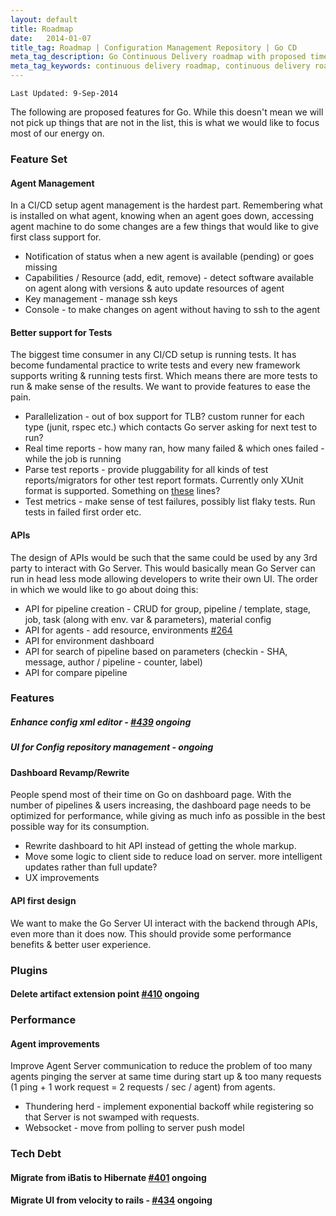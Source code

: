 ```yaml
---
layout: default
title: Roadmap
date:   2014-01-07
title_tag: Roadmap | Configuration Management Repository | Go CD
meta_tag_description: Go Continuous Delivery roadmap with proposed timeline and resources provides platform that helps us release software to production on demand
meta_tag_keywords: continuous delivery roadmap, continuous delivery roadmap, configuration management repository, go
---
```


```
Last Updated: 9-Sep-2014
```

The following are proposed features for Go. While this doesn't mean we will not pick up things that are not in the list, this is what we would like to focus most of our energy on.

### Feature Set

#### Agent Management
In a CI/CD setup agent management is the hardest part. Remembering what is installed on what agent, knowing when an agent goes down, accessing agent machine to do some changes are a few things that would like to give first class support for.

* Notification of status when a new agent is available (pending) or goes missing
* Capabilities / Resource (add, edit, remove) - detect software available on agent along with versions & auto update resources of agent
* Key management - manage ssh keys
* Console - to make changes on agent without having to ssh to the agent

#### Better support for Tests
The biggest time consumer in any CI/CD setup is running tests. It has become fundamental practice to write tests and every new framework supports writing & running tests first. Which means there are more tests to run & make sense of the results. We want to provide features to ease the pain.

* Parallelization - out of box support for TLB? custom runner for each type (junit, rspec etc.) which contacts Go server asking for next test to run? 
* Real time reports - how many ran, how many failed & which ones failed - while the job is running
* Parse test reports - provide pluggability for all kinds of test reports/migrators for other test report formats. Currently only XUnit format is supported. Something on [these](https://github.com/srinivasupadhya/xunit-converter-task) lines?
* Test metrics - make sense of test failures, possibly list flaky tests. Run tests in failed first order etc.

#### APIs
The design of APIs would be such that the same could be used by any 3rd party to interact with Go Server. This would basically mean Go Server can run in head less mode allowing developers to write their own UI. The order in which we would like to go about doing this:

* API for pipeline creation - CRUD for group, pipeline / template, stage, job, task (along with env. var & parameters), material config
* API for agents - add resource, environments [#264](https://github.com/gocd/gocd/issues/264)
* API for environment dashboard
* API for search of pipeline based on parameters (checkin - SHA, message, author / pipeline - counter, label)
* API for compare pipeline

### Features

##### Enhance config xml editor - [#439](https://github.com/gocd/gocd/issues/439) ongoing

##### UI for Config repository management - ongoing

#### Dashboard Revamp/Rewrite
People spend most of their time on Go on dashboard page. With the number of pipelines & users increasing, the dashboard page needs to be optimized for performance, while giving as much info as possible in the best possible way for its consumption.

* Rewrite dashboard to hit API instead of getting the whole markup.
* Move some logic to client side to reduce load on server. more intelligent updates rather than full update?
* UX improvements

#### API first design
We want to make the Go Server UI interact with the backend through APIs, even more than it does now. This should provide some performance benefits & better user experience.

### Plugins

#### Delete artifact extension point [#410](https://github.com/gocd/gocd/issues/410) ongoing

### Performance

#### Agent improvements
Improve Agent Server communication to reduce the problem of too many agents pinging the server at same time during start up & too many requests (1 ping + 1 work request = 2 requests / sec / agent) from agents.

* Thundering herd - implement exponential backoff while registering so that Server is not swamped with requests.
* Websocket - move from polling to server push model

### Tech Debt

#### Migrate from iBatis to Hibernate [#401](https://github.com/gocd/gocd/issues/401) ongoing

#### Migrate UI from velocity to rails - [#434](https://github.com/gocd/gocd/issues/434) ongoing
